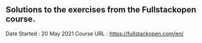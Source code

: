 ## Solutions to the exercises from the Fullstackopen course.
Date Started : 20 May 2021
Course URL : https://fullstackopen.com/en/

